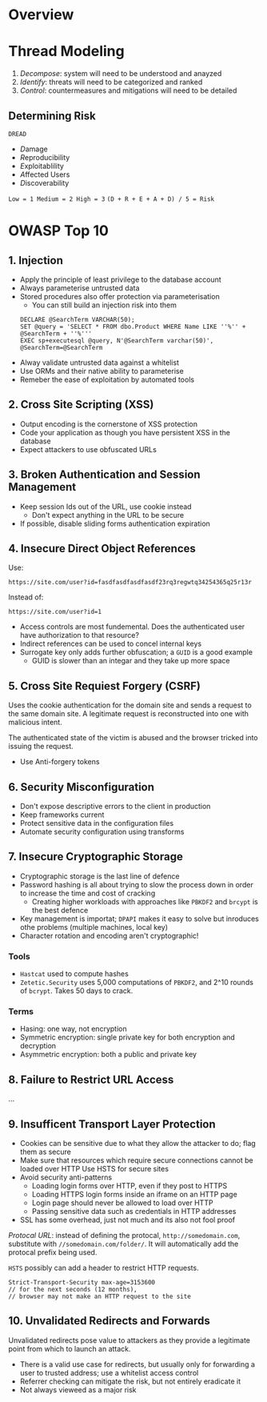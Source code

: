 # Overview

# Thread Modeling
1. *Decompose*: system will need to be understood and anayzed
1. *Identify*: threats will need to be categorized and ranked
1. *Control*: countermeasures and mitigations will need to be detailed

## Determining Risk
`DREAD`

* *D*amage
* *R*eproducibility
* *E*xploitablility
* *A*ffected Users
* *D*iscoverability

`Low = 1 Medium = 2 High = 3`
`(D + R + E + A + D) / 5 = Risk`

# OWASP Top 10

## 1. Injection
* Apply the principle of least privilege to the database account
* Always parameterise untrusted data
* Stored procedures also offer protection via parameterisation
  * You can still build an injection risk into them
  ```
  DECLARE @SearchTerm VARCHAR(50);
  SET @query = 'SELECT * FROM dbo.Product WHERE Name LIKE ''%'' + @SearchTerm + ''%'''
  EXEC sp+executesql @query, N'@SearchTerm varchar(50)', @SearchTerm=@SearchTerm
  ```
* Alway validate untrusted data against a whitelist
* Use ORMs and their native ability to parameterise
* Remeber the ease of exploitation by automated tools

## 2. Cross Site Scripting (XSS)
* Output encoding is the cornerstone of XSS protection
* Code your application as though you have persistent XSS in the database
* Expect attackers to use obfuscated URLs

## 3. Broken Authentication and Session Management
* Keep session Ids out of the URL, use cookie instead
  * Don't expect anything in the URL to be secure
* If possible, disable sliding forms authentication expiration

## 4. Insecure Direct Object References
Use:
```
https://site.com/user?id=fasdfasdfasdfasdf23rq3regwtq34254365q25r13r
```
Instead of:
```
https://site.com/user?id=1
```
* Access controls are most fundemental. Does the authenticated user have authorization to that resource?
* Indirect references can be used to concel internal keys
* Surrogate key only adds further obfuscation; a `GUID` is a good example
  * GUID is slower than an integar and they take up more space

## 5. Cross Site Requiest Forgery (CSRF)
Uses the cookie authentication for the domain site and sends a request to the same domain site.  A legitimate request is reconstructed into one with malicious intent.

The authenticated state of the victim is abused and the browser tricked into issuing the request.

* Use Anti-forgery tokens

## 6. Security Misconfiguration
* Don't expose descriptive errors to the client in production
* Keep frameworks current
* Protect sensitive data in the configuration files
* Automate security configuration using transforms

## 7. Insecure Cryptographic Storage
* Cryptographic storage is the last line of defence
* Password hashing is all about trying to slow the process down in order to increase the time and cost of cracking
  * Creating higher workloads with approaches like `PBKDF2` and `brcypt` is the best defence
* Key management is importat; `DPAPI` makes it easy to solve but inroduces othe problems (multiple machines, local key)
* Character rotation and encoding aren't cryptographic!

### Tools
* `Hastcat` used to compute hashes
* `Zetetic.Security` uses 5,000 computations of `PBKDF2`, and 2^10 rounds of `bcrypt`. Takes 50 days to crack.

### Terms
* Hasing: one way, not encryption
* Symmetric encryption: single private key for both encryption and decryption
* Asymmetric encryption: both a public and private key

## 8. Failure to Restrict URL Access
...

## 9. Insufficent Transport Layer Protection
* Cookies can be sensitive due to what they allow the attacker to do; flag them as secure
* Make sure that resources which require secure connections cannot be loaded over HTTP
Use HSTS for secure sites
* Avoid security anti-patterns
  * Loading login forms over HTTP, even if they post to HTTPS
  * Loading HTTPS login forms inside an iframe on an HTTP page
  * Login page should never be allowed to load over HTTP
  * Passing sensitive data such as credentials in HTTP addresses
* SSL has some overhead, just not much and its also not fool proof

*Protocal URL*: instead of defining the protocal, `http://somedomain.com`, substitute with `//somedomain.com/folder/`.  It will automatically add the protocal prefix being used.

`HSTS` possibly can add a header to restrict HTTP requests.
```
Strict-Transport-Security max-age=3153600 
// for the next seconds (12 months), 
// browser may not make an HTTP request to the site
```

## 10. Unvalidated Redirects and Forwards
Unvalidated redirects pose value to attackers as they provide a legitimate point from which to launch an attack.

* There is a valid use case for redirects, but usually only for forwarding a user to trusted address; use a whitelist access control
* Referrer checking can mitigate the risk, but not entirely eradicate it
* Not always vieweed as a major risk

